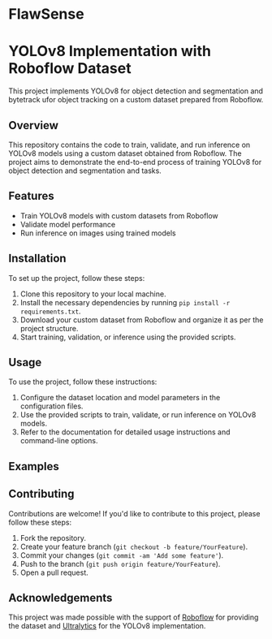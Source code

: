 # FlawSense
# YOLOv8 Implementation with Roboflow Dataset

This project implements YOLOv8 for object detection and segmentation and bytetrack ufor object tracking on a custom dataset prepared from Roboflow.

## Overview

This repository contains the code to train, validate, and run inference on YOLOv8 models using a custom dataset obtained from Roboflow. The project aims to demonstrate the end-to-end process of training YOLOv8 for object detection and segmentation and tasks.

## Features

- Train YOLOv8 models with custom datasets from Roboflow
- Validate model performance
- Run inference on images using trained models

## Installation

To set up the project, follow these steps:

1. Clone this repository to your local machine.
2. Install the necessary dependencies by running `pip install -r requirements.txt`.
3. Download your custom dataset from Roboflow and organize it as per the project structure.
4. Start training, validation, or inference using the provided scripts.

## Usage

To use the project, follow these instructions:

1. Configure the dataset location and model parameters in the configuration files.
2. Use the provided scripts to train, validate, or run inference on YOLOv8 models.
3. Refer to the documentation for detailed usage instructions and command-line options.

## Examples



## Contributing

Contributions are welcome! If you'd like to contribute to this project, please follow these steps:

1. Fork the repository.
2. Create your feature branch (`git checkout -b feature/YourFeature`).
3. Commit your changes (`git commit -am 'Add some feature'`).
4. Push to the branch (`git push origin feature/YourFeature`).
5. Open a pull request.


## Acknowledgements

This project was made possible with the support of [Roboflow](https://roboflow.com/) for providing the dataset and [Ultralytics](https://github.com/ultralytics/yolov5) for the YOLOv8 implementation.

